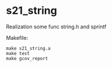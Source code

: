 # s21_string
Realization some func string.h and sprintf

Makefile:
    
    make s21_string.a
    make test
    make gcov_report
